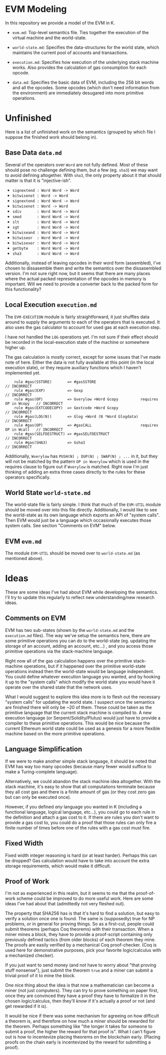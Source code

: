 EVM Modeling
============

In this repository we provide a model of the EVM in K.

-   `evm.md`: Top-level semantics file. Ties together the execution of the
    virtual machine and the world-state.

-   `world-state.md`: Specifies the data-structures for the world state, which
    maintains the current pool of accounts and transactions.

-   `execution.md`: Specifies how execution of the underlying stack
    machine works. Also provides the calculation of gas consumption for
    each opcode.

-   `data.md`: Specifies the basic data of EVM, including the 256 bit words and
    all the opcodes. Some opcodes (which don't need information from
    the environment) are immediately desugared into more primitive operations.

Unfinished
==========

Here is a list of unfinished work on the semantics (grouped by which file I
suppose the finished work should belong in).

Base Data `data.md`
-------------------

Several of the operators over `Word` are not fully defined. Most of these should
pose no challenge defining them, but a few (eg. `sha3`) we may want to avoid
defining altogether. With `sha3`, the only property about it that should matter
is that it is "injective-ish".

-   `signextend : Word Word -> Word`
-   `bitwisenot : Word -> Word`
-   `signextend : Word Word -> Word`
-   `bitwisenot : Word -> Word`
-   `sdiv       : Word Word -> Word`
-   `smod       : Word Word -> Word`
-   `slt        : Word Word -> Word`
-   `sgt        : Word Word -> Word`
-   `bitwiseand : Word Word -> Word`
-   `bitwiseor  : Word Word -> Word`
-   `bitwisexor : Word Word -> Word`
-   `getbyte    : Word Word -> Word`
-   `sha3       : Word Word -> Word`

Additionally, instead of leaving opcodes in their word form (assembled), I've
chosen to dissasemble them and write the semantics over the dissasembled
version. I'm not sure right now, but it seems that there are many places where
the actual packed representation of the opcodes in memory is important. Will we
need to provide a converter back to the packed form for this functionality?

Local Execution `execution.md`
------------------------------

The `EVM-EXECUTION` module is fairly straightforward, it just shuffles data
around to supply the arguments to each of the operators that is executed. It
also uses the gas calculator to account for used gas at each execution step.

I have not handled the `LOG` operations yet. I'm not sure if their effect should
be recorded in the local-execution state of the machine or somewhere higher up.

The gas calculation is mostly correct, except for some issues that I've made
note of here. Either the data is not fully available at this point (in the local
execution state), or they require auxiliary functions which I haven't
implemented yet.

```k
    rule #gas(SSTORE)       => #gasSSTORE                                           // INCORRECT
    rule #gas(EXP)          => Gexp                                                 // INCORRECT
    rule #gas(OP)           => Gverylow +Word Gcopy          requires OP in Wcopy   // INCORRECT
    rule #gas(EXTCODECOPY)  => Gextcode +Word Gcopy                                 // INCORRECT
    rule #gas(LOG(N))       => Glog +Word (N *Word Glogdata)                        // INCORRECT
    rule #gas(OP)           => #gasCALL                      requires OP in Wcall   // INCORRECT
    rule #gas(SELFDESTRUCT) => #gasSELFDESTRUCT                                     // INCORRECT
    rule #gas(SHA3)         => Gsha3                                                // INCORRECT
```

Additionally, `Wverylow` has `PUSH(N) ; DUP(N) ; SWAP(N) ; ...` in it, but they
will not be matched by the pattern `OP in Wverylow` which is used in the
requires clause to figure out if `Wverylow` is matched. Right now I'm just
thinking of adding an extra three cases directly to the rules for these
operators specifically.

World State `world-state.md`
----------------------------

The world-state file is fairly simple. I think that much of the `EVM-UTIL`
module should be moved over into this file directly. Additionally, I would like
to see the world-state as its own language which exports an API of "system
calls". Then EVM would just be a language which occasionally executes those
system calls. See section "Comments on EVM" below.

EVM `evm.md`
------------

The module `EVM-UTIL` should be moved over to `world-state.md` (as mentioned
above).

Ideas
=====

These are some ideas I've had about EVM while developing the semantics. I'll try
to update this regularly to reflect new understanding/new research ideas.

Comments on EVM
---------------

EVM has two sub-states (shown by the `world-state.md` and the `execution.md`
files). The way we've setup the semantics here, there are some primitive
operations you can do to the world-state (eg. updating the storage of an
account, adding an account, etc...) , and you access those primitive operations
via the stack-machine language.

Right now all of the gas calculation happens over the primitive stack-machine
operations, but if it happened over the primitive world-state operations instead
then the world-state would be language independent. You could define whatever
execution language you wanted, and by hooking it up to the "system calls" which
modify the world state you would have it operate over the shared state that the
network uses.

What I would suggest to explore this idea more is to flesh out the necessary
"system calls" for updating the world state. I suspect once the semantics are
finished there will only be ~20 of them. These could be taken as the primitive
language that the current stack machine is compiled to. A new execution language
(or Serpent/Solidity/Plutus) would just have to provide a compiler to these
primitive operations. This would be nice because the current Ethereum world
state could be used as a genesis for a more flexible machine based on the more
primitive operations.

Language Simplification
-----------------------

If we were to make another simple stack language, it should be noted that EVM
has way too many opcodes (because many fewer would suffice to make a
Turing-complete language).

Alternatively, we could abandon the stack machine idea altogether. With the
stack machine, it's easy to show that all computations terminate because they
all cost gas and there is a finite amount of gas (or they cost zero gas but can
only be executed once).

However, if you defined *any* language you wanted in K (including a functional
language, logical language, etc...), you could go to each rule in the definition
and attach a gas cost to it. If there are rules you don't want to provide a gas
cost to, you could do a proof that those rules can only fire a finite number of
times before one of the rules with a gas cost must fire.

Fixed Width
-----------

Fixed width integer reasoning is hard (or at least harder). Perhaps this can be
dropped? Gas calculation would have to take into account the extra storage
requirements, which would make it difficult.

Proof of Work
-------------

I'm not as experienced in this realm, but it seems to me that the proof-of-work
scheme could be improved to do more useful work. Here are some ideas I've had
about that (admittedly not very fleshed out).

The property that SHA256 has is that it's hard to find a solution, but easy to
verify a solution once one is found. The same is (supposedly) true for NP
problems, or in general for proving things. So as a first-cut, people could
submit theorems (perhaps Coq theorems) with their transaction. When a miner
mines a block, they have to provide a proof-script containing only previously
defined tactics (from older blocks) of each theorem they mine. The proofs are
easily verified by a mechanical Coq proof-checker. (Coq is used here for
demonstrative purposes, pick your favorite logic/calculus with a mechanized
checker).

If you just want to send money (and not have to worry about "that proving stuff
nonsense"), just submit the theorem `true` and a miner can submit a trivial
proof of it to mine the block.

One nice thing about the idea is that now a mathematician can become a miner
(not just computers). They can try to prove something on paper first, once they
are convinced they have a proof they have to formalize it in the chosen
logic/calculus, then they'll *know* if it's actually a proof or not (and get
rewarded if it is).

It would be nice if there was some mechanism for agreeing on how difficult a
theorem is, and therefore on how much a miner should be rewarded for the
theorem. Perhaps something like "the longer it takes for someone to submit a
proof, the higher the reward for that proof is". What I can't figure out is how
to incentevize placing theorems on the blockchain early. (Placing proofs on the
chain early is incentevized by the reward for submitting a proof).
